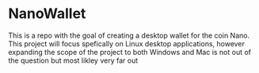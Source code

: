 # NanoWallet
This is a repo with the goal of creating a desktop wallet for the coin Nano. This project will focus spefically on Linux desktop applications, however expanding the scope of the project to both Windows and Mac is not out of the question but most likley very far out
